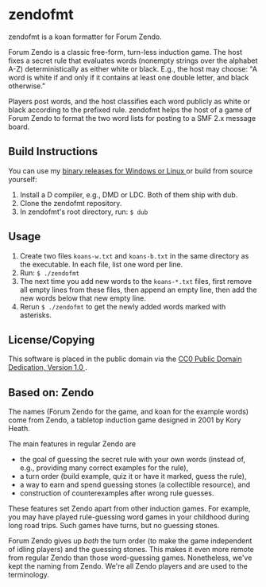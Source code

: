 zendofmt
========

zendofmt is a koan formatter for Forum Zendo.

Forum Zendo is a classic free-form, turn-less induction game. The host
fixes a secret rule that evaluates words (nonempty strings over the
alphabet A-Z) deterministically as either white or black.
E.g., the host may choose: "A word is white if and only if it contains
at least one double letter, and black otherwise."

Players post words, and the host classifies each word publicly as
white or black according to the prefixed rule. zendofmt helps the host
of a game of Forum Zendo to format the two word lists for posting to a
SMF 2.x message board.

Build Instructions
------------------

You can use my [binary releases for Windows or Linux
](https://github.com/SimonN/zendofmt/releases)
or build from source yourself:

1. Install a D compiler, e.g., DMD or LDC. Both of them ship with dub.
2. Clone the zendofmt repository.
3. In zendofmt's root directory, run: `$ dub`

Usage
-----

1. Create two files `koans-w.txt` and `koans-b.txt` in the same directory
    as the executable. In each file, list one word per line.
2. Run: `$ ./zendofmt`
3. The next time you add new words to the `koans-*.txt` files,
    first remove all empty lines from these files, then append an empty line,
    then add the new words below that new empty line.
4. Rerun `$ ./zendofmt` to get the newly added words marked with asterisks.

License/Copying
---------------

This software is placed in the public domain via the
[CC0 Public Domain Dedication, Version 1.0
](https://creativecommons.org/publicdomain/zero/1.0/).

Based on: Zendo
---------------

The names (Forum Zendo for the game, and koan for the example words) come from
Zendo, a tabletop induction game designed in 2001 by Kory Heath.

The main features in regular Zendo are

* the goal of guessing the secret rule with your own words
    (instead of, e.g., providing many correct examples for the rule),
* a turn order (build example, quiz it or have it marked, guess the rule),
* a way to earn and spend guessing stones (a collectible resource), and
* construction of counterexamples after wrong rule guesses.

These features set Zendo apart from other induction games. For example,
you may have played rule-guessing word games in your childhood during
long road trips. Such games have turns, but no guessing stones.

Forum Zendo gives up _both_ the turn order (to make the game independent of
idling players) and the guessing stones. This makes it even more remote from
regular Zendo than those word-guessing games. Nonetheless, we've kept the
naming from Zendo. We're all Zendo players and are used to the terminology.
